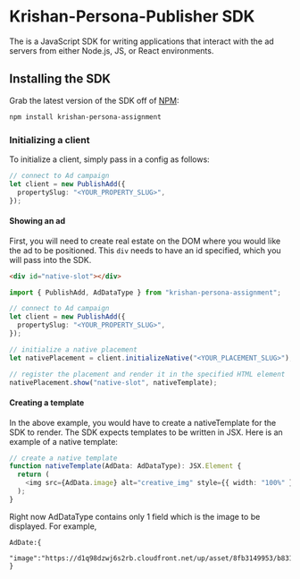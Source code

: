 # Krishan-Persona-Publisher SDK

The is a JavaScript SDK for writing applications that interact with the ad servers from either Node.js, JS, or React environments.

## Installing the SDK

Grab the latest version of the SDK off of [NPM](https://www.npmjs.com/package/krishan-persona-assignment):

```sh
npm install krishan-persona-assignment
```

### Initializing a client

To initialize a client, simply pass in a config as follows:

```ts
// connect to Ad campaign
let client = new PublishAdd({
  propertySlug: "<YOUR_PROPERTY_SLUG>",
});
```

#### Showing an ad

First, you will need to create real estate on the DOM where you would like the ad to be positioned. This `div` needs to have an id specified, which you will pass into the SDK.

```html
<div id="native-slot"></div>
```

```ts
import { PublishAdd, AdDataType } from "krishan-persona-assignment";

// connect to Ad campaign
let client = new PublishAdd({
  propertySlug: "<YOUR_PROPERTY_SLUG>",
});

// initialize a native placement
let nativePlacement = client.initializeNative("<YOUR_PLACEMENT_SLUG>");

// register the placement and render it in the specified HTML element
nativePlacement.show("native-slot", nativeTemplate);
```

#### Creating a template

In the above example, you would have to create a nativeTemplate for the SDK to render. The SDK expects templates to be written in JSX. Here is an example of a native template:

```ts
// create a native template
function nativeTemplate(AdData: AdDataType): JSX.Element {
  return (
    <img src={AdData.image} alt="creative_img" style={{ width: "100%" }}></img>
  );
}
```

Right now AdDataType contains only 1 field which is the image to be displayed.
For example,

```
AdDate:{
	"image":"https://d1q98dzwj6s2rb.cloudfront.net/up/asset/8fb3149953/b83188c4f0.png"
}
```
